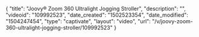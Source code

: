 {
    "title": "Joovy&reg; Zoom 360 Ultralight Jogging Stroller",
    "description": "",
    "videoid": "109992523",
    "date_created": "1502523354",
    "date_modified": "1504247454",
    "type": "captivate",
    "layout": "video",
    "url": "\/v\/joovy-zoom-360-ultralight-jogging-stroller\/109992523"
}